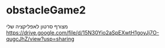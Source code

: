 # obstacleGame2

מצורף סרטון לאפליקציה שלי 
https://drive.google.com/file/d/15N30Yio2aSpEXwtH1goyJj7O-qugcJhZ/view?usp=sharing
